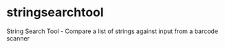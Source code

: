 stringsearchtool
================

String Search Tool - Compare a list of strings against input from a barcode scanner
